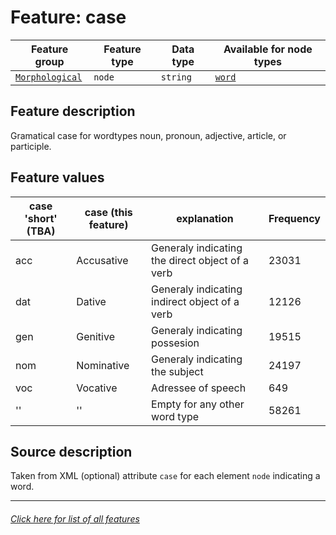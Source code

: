 # Feature: case

Feature group | Feature type | Data type | Available for node types
---  | --- | --- | ---
[`Morphological`](home.md#morphological-features) | `node` | `string`  | [`word`](wordnodefeatures.md#readme)

## Feature description
Gramatical case for wordtypes noun, pronoun, adjective, article, or participle.

## Feature values

case 'short' (TBA) | case (this feature) | explanation | Frequency
--- | --- | --- | ---
acc | Accusative | Generaly indicating the direct object of a verb | 23031
dat | Dative | Generaly indicating indirect object of a verb | 12126
gen | Genitive | Generaly indicating possesion | 19515
nom | Nominative | Generaly indicating the subject | 24197
voc | Vocative | Adressee of speech | 649
'' | '' | Empty for any other word type | 58261

## Source description

Taken from XML (optional) attribute `case` for each element `node` indicating a word.

---
###### [Click here for list of all features](home.md#readme)
